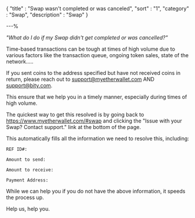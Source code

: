 {
"title"       : "Swap wasn't completed or was canceled",
"sort"        : "1",
"category"    : "Swap",
"description" : "Swap"
}

---%


*"What do I do if my Swap didn't get completed or was cancelled?"*


Time-based transactions can be tough at times of high volume due to various factors like the transaction queue, ongoing token sales, state of the network.....

If you sent coins to the address specified but have not received coins in return, please reach out to support@myetherwallet.com AND support@bity.com.

This ensure that we help you in a timely manner, especially during times of high volume.

The quickest way to get this resolved is by going back to https://www.myetherwallet.com/#swap and clicking the "Issue with your Swap? Contact support." link at the bottom of the page.

This automatically fills all the information we need to resolve this, including:

```
REF ID#:

Amount to send:

Amount to receive:

Payment Address:
```

While we can help you if you do not have the above information, it speeds the process up.

Help us, help you.
